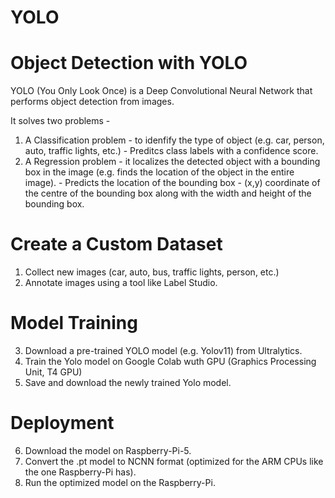 # YOLO

# Object Detection with YOLO 
YOLO (You Only Look Once) is a Deep Convolutional Neural Network that performs object detection from images.

It solves two problems - 
1. A Classification problem - to idenfify the type of object (e.g. car, person, auto, traffic lights, etc.) - Preditcs class labels with a confidence score.
2. A Regression problem - it localizes the detected object with a bounding box in the image (e.g. finds the location of the object in the entire image). - Predicts the location of the bounding box - (x,y) coordinate of the centre of the bounding box along with the width and height of the bounding box.


# Create a Custom Dataset
1. Collect new images (car, auto, bus, traffic lights, person, etc.)
2. Annotate images using a tool like Label Studio.

# Model Training
3. Download a pre-trained YOLO model (e.g. Yolov11) from Ultralytics.
4. Train the Yolo model on Google Colab wuth GPU (Graphics Processing Unit, T4 GPU)
5. Save and download the newly trained Yolo model.

# Deployment
6. Download the model on Raspberry-Pi-5.
7. Convert the .pt model to NCNN format (optimized for the ARM CPUs like the one Raspberry-Pi has).
8. Run the optimized model on the Raspberry-Pi.

 
 
